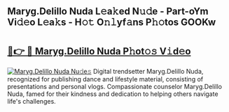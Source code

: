## Maryg.Delillo Nuda L𝚎a𝚔ed N𝚞𝚍e - Part-oYm Vi𝚍𝚎o L𝚎a𝚔s - H𝚘𝚝 O𝚗𝚕yf𝚊ns P𝚑𝚘tos GOOKw

# <h2><a href="http://kfc0y7.oniu.top/?m=Maryg.Delillo+Nuda">🔗👉 🔴 Maryg.Delillo Nuda P𝚑ot𝚘𝚜 V𝚒d𝚎o</a></h2>

[![Maryg.Delillo Nuda Nu𝚍e𝚜](https://i.imgur.com/0qMVB7G.gif)](http://kfc0y7.oniu.top/?m=Maryg.Delillo+Nuda)
Digital trendsetter Maryg.Delillo Nuda, recognized for publishing dance and lifestyle material, consisting of presentations and personal vlogs. Compassionate counselor Maryg.Delillo Nuda, famed for their kindness and dedication to helping others navigate life's challenges.  
